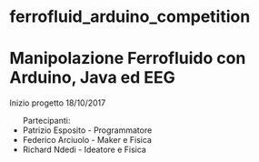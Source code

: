 # ferrofluid_arduino_competition

# Manipolazione Ferrofluido con Arduino, Java ed EEG

<p>Inizio progetto 18/10/2017

<ul>
Partecipanti:

  <li>Patrizio Esposito - Programmatore</li>
  <li>Federico Arciuolo - Maker e Fisica</li>
  <li>Richard Ndedi - Ideatore e Fisica</li>
</ul>
</p>
